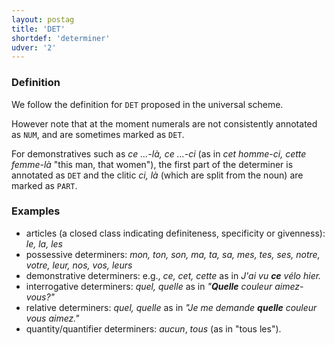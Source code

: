 ```yaml
---
layout: postag
title: 'DET'
shortdef: 'determiner'
udver: '2'
---
```


### Definition
We follow the definition for `DET` proposed in the universal scheme.

However note that at the moment numerals are not consistently annotated as `NUM`, and are sometimes marked as `DET`.

For demonstratives such as _ce ...-là, ce ...-ci_ (as in _cet homme-ci, cette femme-là_ "this man, that women"), the first part of the determiner is annotated as `DET` and the clitic _ci, là_ (which are split from the noun) are marked as `PART`.

### Examples

- articles (a closed class indicating definiteness, specificity or givenness): _le, la, les_
- possessive determiners: _mon, ton, son, ma, ta, sa, mes, tes, ses, notre, votre, leur, nos, vos, leurs_
- demonstrative determiners: e.g., _ce, cet, cette_ as in _J'ai vu <b>ce</b> vélo hier._
- interrogative determiners: _quel, quelle_ as in _"<b>Quelle</b> couleur aimez-vous?"_
- relative determiners: _quel, quelle_ as in _"Je me demande <b>quelle</b> couleur vous aimez."_
- quantity/quantifier determiners: _aucun_, _tous_ (as in "tous les").
<!-- Interlanguage links updated Út zář 29 18:40:44 CEST 2020 -->
